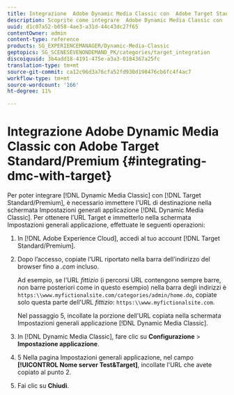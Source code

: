 ```yaml
---
title: Integrazione  Adobe Dynamic Media Classic con  Adobe Target Standard/Premium
description: Scoprite come integrare  Adobe Dynamic Media Classic con  Adobe Target Standard/Premium.
uuid: d1c07a52-b058-4ae3-a31d-44c43dc27f65
contentOwner: admin
content-type: reference
products: SG_EXPERIENCEMANAGER/Dynamic-Media-Classic
geptopics: SG_SCENESEVENONDEMAND_PK/categories/target_integration
discoiquuid: 3b4add18-4191-475e-a3a3-0184367a25fc
translation-type: tm+mt
source-git-commit: ca12c96d3a76cfa52fd930d190476cb6fc4f4ac7
workflow-type: tm+mt
source-wordcount: '166'
ht-degree: 11%

---
```



# Integrazione  Adobe Dynamic Media Classic con  Adobe Target Standard/Premium {#integrating-dmc-with-target}

Per poter integrare [!DNL Dynamic Media Classic] con [!DNL Target Standard/Premium], è necessario immettere l&#39;URL di destinazione nella schermata Impostazioni generali applicazione [!DNL Dynamic Media Classic]. Per ottenere l’URL Target e immetterlo nella schermata Impostazioni generali applicazione, effettuate le seguenti operazioni:

1. In [!DNL Adobe Experience Cloud], accedi al tuo account [!DNL Target Standard/Premium].
1. Dopo l’accesso, copiate l’URL riportato nella barra dell’indirizzo del browser fino a *.com* incluso.

   Ad esempio, se l&#39;URL *fittizio* (i percorsi URL contengono sempre barre, non barre posteriori come in questo esempio) nella barra degli indirizzi è `https:\\www.myfictionalsite.com/categories/admin/home.do`, copiate solo questa parte dell&#39;URL *fittizio*: `https:\\www.myfictionalsite.com`.

   Nel passaggio 5, incollate la porzione dell&#39;URL copiata nella schermata Impostazioni generali applicazione [!DNL Dynamic Media Classic].

1. In [!DNL Dynamic Media Classic], fare clic su **Configurazione** > **Impostazione applicazione**.
1. 5 Nella pagina Impostazioni generali applicazione, nel campo **[!UICONTROL Nome server Test&amp;Target]**, incollate l&#39;URL che avete copiato al punto 2.
1. Fai clic su **Chiudi**.

